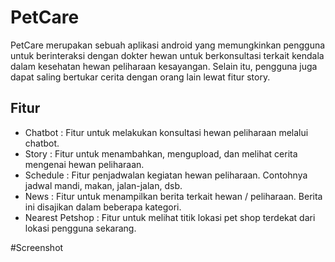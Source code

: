 # PetCare

PetCare merupakan sebuah aplikasi android yang memungkinkan pengguna untuk berinteraksi dengan dokter hewan untuk berkonsultasi terkait kendala dalam kesehatan hewan peliharaan kesayangan. Selain itu, pengguna juga dapat saling bertukar cerita dengan orang lain lewat fitur story. 

## Fitur 
* Chatbot   : Fitur untuk melakukan konsultasi hewan peliharaan melalui chatbot.
* Story     : Fitur untuk menambahkan, mengupload, dan melihat cerita mengenai hewan peliharaan. 
* Schedule  : Fitur penjadwalan kegiatan hewan peliharaan. Contohnya jadwal mandi, makan, jalan-jalan, dsb. 
* News      : Fitur untuk menampilkan berita terkait hewan / peliharaan. Berita ini disajikan dalam beberapa kategori.
* Nearest Petshop : Fitur untuk melihat titik lokasi pet shop terdekat dari lokasi pengguna sekarang. 

#Screenshot

